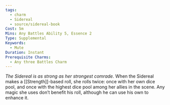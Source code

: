 ```yaml
---
tags:
  - charm
  - Sidereal
  - source/sidereal-book
Cost: 5m
Mins: Any Battles Ability 5, Essence 2
Type: Supplemental
Keywords:
  - Mute
Duration: Instant
Prerequisite Charms:
  - Any three Battles Charm
---
```

*The Sidereal is as strong as her strongest comrade.*
When the Sidereal makes a [[Strength]]-based roll, she rolls twice: once with her own dice pool, and once with the highest dice pool among her allies in the scene. Any magic she uses don’t benefit his roll, although he can use his own to enhance it.
